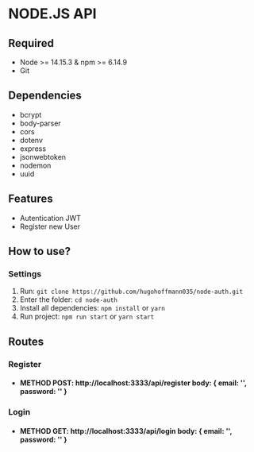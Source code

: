 # **NODE.JS API**

## **Required**
- Node >= 14.15.3 & npm >= 6.14.9
- Git

## **Dependencies**
- bcrypt
- body-parser
- cors
- dotenv
- express
- jsonwebtoken
- nodemon
- uuid

## **Features**
- Autentication JWT
- Register new User

## **How to use?**

### **Settings**
1. Run: `git clone https://github.com/hugohoffmann035/node-auth.git`
2. Enter the folder: `cd node-auth`
3. Install all dependencies: `npm install` or `yarn`
4. Run project: `npm run start` or `yarn start`

## **Routes**
### **Register**
- #### **METHOD POST:** http://localhost:3333/api/register **body**: { email: '', password: '' }
### **Login**
- #### **METHOD GET:** http://localhost:3333/api/login **body**: { email: '', password: '' }